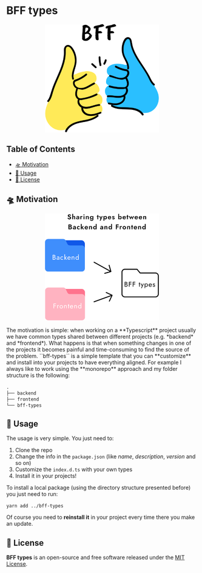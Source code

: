 # BFF types
<p align="center">
    <img src="logo.png" alt= "BFF types" width="300px">
</p>

<!-- omit in toc -->
## Table of Contents
- [🛸 Motivation](#-overview)
- [👾 Usage](#-usage)
- [🪪 License](#-license)

## 🛸 Motivation
<p align="center">
    <img src="docs/schema.png" alt= "schema" width="300px">
</p>
The motivation is simple: when working on a **Typescript** project usually we have common types shared between different projects (e.g. *backend* and *frontend*). What happens is that when something changes in one of the projects it becomes painful and time-consuming to find the source of the problem. ``bff-types`` is a simple template that you can **customize** and install into your projects to have everything aligned. For example I always like to work using the **monorepo** approach and my folder structure is the following:

```
.
├── backend
├── frontend
└── bff-types
```

## 👾 Usage
The usage is very simple. You just need to:
1. Clone the repo
2. Change the info in the ``package.json`` (like *name*, *description*, *version* and so on)
3. Customize the ``index.d.ts`` with your own types
4. Install it in your projects!

To install a local package (using the directory structure presented before) you just need to run:
```
yarn add ../bff-types
```

Of course you need to **reinstall it** in your project every time there you make an update.

## 🪪 License
**BFF types** is an open-source and free software released under the [MIT License](https://github.com/thelicato/bff-types/blob/main/LICENSE).
